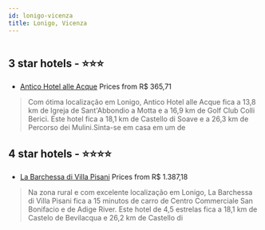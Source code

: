 ```yaml
---
id: lonigo-vicenza
title: Lonigo, Vicenza
---
```


<center><img src="https://i.travelapi.com/hotels/35000000/34600000/34599400/34599342/740c15b2_z.jpg" alt="" /></center>


##  3 star hotels - ⭐️⭐️⭐️

-    [Antico Hotel alle Acque](https://www.hurb.com/br/aud/https://www.hurb.com/br/hotels/lonigo/antico-hotel-alle-acque-HT-UOGS?cmp=18055) Prices from R$ 365,71
   > Com ótima localização em Lonigo, Antico Hotel alle Acque fica a 13,8 km de Igreja de Sant'Abbondio a Motta e a 16,9 km de Golf Club Colli Berici.  Este hotel fica a 18,1 km de Castello di Soave e a 26,3 km de Percorso dei Mulini.Sinta-se em casa em um de 

##  4 star hotels - ⭐️⭐️⭐️⭐️

-    [La Barchessa di Villa Pisani](https://www.hurb.com/br/aud/https://www.hurb.com/br/hotels/lonigo/la-barchessa-di-villa-pisani-HT-GD5N?cmp=18055) Prices from R$ 1.387,18
   > Na zona rural e com excelente localização em Lonigo, La Barchessa di Villa Pisani fica a 15 minutos de carro de Centro Commerciale San Bonifacio e de Adige River.  Este hotel de 4,5 estrelas fica a 18,1 km de Castelo de Bevilacqua e 26,2 km de Castello di
